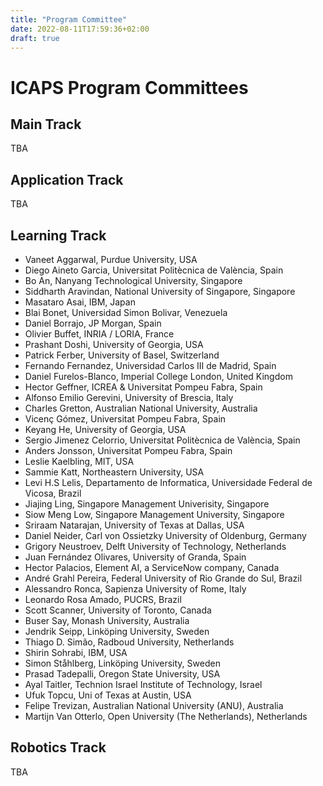 ```yaml
---
title: "Program Committee"
date: 2022-08-11T17:59:36+02:00
draft: true
---
```


# ICAPS Program Committees
## Main Track
TBA

## Application Track
TBA 

## Learning Track
- Vaneet Aggarwal, Purdue University, USA
- Diego Aineto Garcia, Universitat Politècnica de València, Spain
- Bo An, Nanyang Technological University, Singapore
- Siddharth Aravindan, National University of Singapore, Singapore
- Masataro Asai, IBM, Japan
- Blai Bonet, Universidad Simon Bolivar, Venezuela
- Daniel Borrajo, JP Morgan, Spain
- Olivier Buffet, INRIA / LORIA, France
- Prashant Doshi, University of Georgia, USA
- Patrick Ferber, University of Basel, Switzerland
- Fernando Fernandez, Universidad Carlos III de Madrid, Spain
- Daniel Furelos-Blanco, Imperial College London, United Kingdom
- Hector Geffner, ICREA & Universitat Pompeu Fabra, Spain
- Alfonso Emilio Gerevini, University of Brescia, Italy
- Charles Gretton, Australian National University, Australia
- Vicenç Gómez, Universitat Pompeu Fabra, Spain
- Keyang He, University of Georgia, USA
- Sergio Jimenez Celorrio, Universitat Politècnica de València, Spain
- Anders Jonsson, Universitat Pompeu Fabra, Spain
- Leslie Kaelbling, MIT, USA
- Sammie Katt, Northeastern University, USA
- Levi H.S Lelis, Departamento de Informatica, Universidade Federal de Vicosa, Brazil
- Jiajing Ling, Singapore Management Univerisity, Singapore
- Siow Meng Low, Singapore Management University, Singapore
- Sriraam Natarajan, University of Texas at Dallas, USA
- Daniel Neider, Carl von Ossietzky University of Oldenburg, Germany
- Grigory Neustroev, Delft University of Technology, Netherlands
- Juan Fernández Olivares, University of Granda, Spain
- Hector Palacios, Element AI, a ServiceNow company, Canada
- André Grahl Pereira, Federal University of Rio Grande do Sul, Brazil
- Alessandro Ronca, Sapienza University of Rome, Italy
- Leonardo Rosa Amado, PUCRS, Brazil
- Scott Scanner, University of Toronto, Canada
- Buser Say, Monash University, Australia
- Jendrik Seipp, Linköping University, Sweden
- Thiago D. Simão, Radboud University, Netherlands
- Shirin Sohrabi, IBM, USA
- Simon Ståhlberg, Linköping University, Sweden
- Prasad Tadepalli, Oregon State University, USA
- Ayal Taitler, Technion Israel Institute of Technology, Israel
- Ufuk Topcu, Uni of Texas at Austin, USA
- Felipe Trevizan, Australian National University (ANU), Australia
- Martijn Van Otterlo, Open University (The Netherlands), Netherlands

## Robotics Track
TBA
